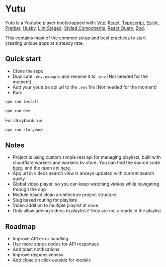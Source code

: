 # Yutu

Yutu is a Youtube player bootstrapped
with: [Vite](https://github.com/vitejs/vite), [React](https://reactjs.org/), [Typescript](https://www.typescriptlang.org/), [Eslint](https://eslint.org/), [Prettier](https://prettier.io/), [Husky](https://typicode.github.io/husky/), [Lint Staged](https://github.com/okonet/lint-staged), [Styled Components](https://styled-components.com/), [React Query](https://tanstack.com/query), [Zod](https://zod.dev/).

This contains most of the common setup and best practices to start creating unique apps at a steady rate.

## Quick start

- Clone the repo
- Duplicate `.env.example` and rename it to `.env` (Not needed for the moment)
- Add your youtube api url to the `.env` file (Not needed for the moment)
- Run:

```bash
npm run install
```

```bash
npm run dev
```

For storybook run:

```bash
npm run storybook
```

## Notes

- Project is using custom simple rest api for managing playlists, built with cloudflare workers and workers kv store.
  You can find the source code [here](https://github.com/daroxs95/yutu-be), and the open
  api [here](https://yutu-be.daroxs95.workers.dev/).
- App url in videos search view is always updated with current search query
- Global video player, so you can keep watching videos while navigating through the app
- Module based clean architecture project structure
- Slug based routing for playlists
- Video addition to multiple playlist at once
- Only allow adding videos to playlist if they are not already in the playlist

## Roadmap

- Improve API error handling
- Use more status codes for API responses
- Add toast notifications
- Improve responsiveness
- Add close on click outside for modals